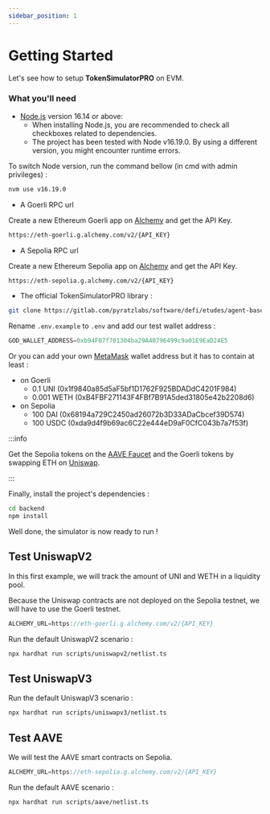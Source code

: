 ```yaml
---
sidebar_position: 1
---
```


# Getting Started

Let's see how to setup **TokenSimulatorPRO** on EVM.

### What you'll need

- [Node.js](https://nodejs.org/en/download/) version 16.14 or above:
  - When installing Node.js, you are recommended to check all checkboxes related to dependencies.
  - The project has been tested with Node v16.19.0. By using a different version, you might encounter runtime errors.

To switch Node version, run the command bellow (in cmd with admin privileges) :
```bash
nvm use v16.19.0
```
- A Goerli RPC url

Create a new Ethereum Goerli app on [Alchemy](https://dashboard.alchemy.com/) and get the API Key.
```bash
https://eth-goerli.g.alchemy.com/v2/{API_KEY}
```
- A Sepolia RPC url

Create a new Ethereum Sepolia app on [Alchemy](https://dashboard.alchemy.com/) and get the API Key.
```bash
https://eth-sepolia.g.alchemy.com/v2/{API_KEY}
```

- The official TokenSimulatorPRO library :
```bash
git clone https://gitlab.com/pyratzlabs/software/defi/etudes/agent-based-simulator
```

Rename `.env.example` to `.env` and add our test wallet address :

```js title=".env"
GOD_WALLET_ADDRESS=0xb94F07f701304ba29A40796499c9a01E9EaD24E5
```

Or you can add your own [MetaMask](https://metamask.io/) wallet address but it has to contain at least :
  - on Goerli
     - 0.1 UNI (0x1f9840a85d5aF5bf1D1762F925BDADdC4201F984)
     - 0.001 WETH (0xB4FBF271143F4FBf7B91A5ded31805e42b2208d6)
  - on Sepolia
    - 100 DAI (0x68194a729C2450ad26072b3D33ADaCbcef39D574)
    - 100 USDC (0xda9d4f9b69ac6C22e444eD9aF0CfC043b7a7f53f)

:::info

Get the Sepolia tokens on the [AAVE Faucet](https://staging.aave.com/faucet/) and the Goerli tokens by swapping ETH on [Uniswap](https://app.uniswap.org/#/swap).

:::

Finally, install the project's dependencies :

```bash
cd backend
npm install
```

Well done, the simulator is now ready to run !

## Test UniswapV2

In this first example, we will track the amount of UNI and WETH in a liquidity pool.

Because the Uniswap contracts are not deployed on the Sepolia testnet, we will have to use the Goerli testnet.

```js title=".env"
ALCHEMY_URL=https://eth-goerli.g.alchemy.com/v2/{API_KEY}
```

Run the default UniswapV2 scenario :

```bash
npx hardhat run scripts/uniswapv2/netlist.ts
```

## Test UniswapV3

Run the default UniswapV3 scenario :

```bash
npx hardhat run scripts/uniswapv3/netlist.ts
```

## Test AAVE

We will test the AAVE smart contracts on Sepolia.

```js title=".env"
ALCHEMY_URL=https://eth-sepolia.g.alchemy.com/v2/{API_KEY}
```

Run the default AAVE scenario :

```bash
npx hardhat run scripts/aave/netlist.ts
```